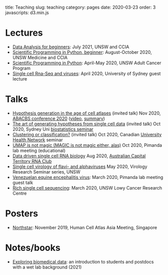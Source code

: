 title: Teaching
slug: teaching
category: pages
date: 2020-03-23
order: 3
javascripts: d3.min.js


# Lectures
- [Data Analysis for beginners](https://cloudstor.aarnet.edu.au/plus/s/NiRRHtC1C33Kzyv): July 2021, UNSW and CCIA
- [Scientific Programming in Python, beginner](https://cloudstor.aarnet.edu.au/plus/s/QkuFmKL1aFTLggj): August-October 2020, UNSW Medicine and CCIA
- [Scientific Programming in Python](https://drive.google.com/drive/folders/1Q7QpTqu6nJCcIQxHZrSMkpOVg1ZHHSLf?usp=sharing): April-May 2020, UNSW Adult Cancer Program
- [Single cell Rna-Seq and viruses](https://docs.google.com/presentation/d/1VY9fHmkmXEJ1f2TQx65qXzOWm5KsuXVwRg7-SLncgYA): April 2020, University of Sydney guest lecture

# Talks
- [Hypothesis generation in the age of cell atlases](https://cloudstor.aarnet.edu.au/plus/s/ypozP93XV82wd7l/download) (invited talk) Nov 2020, [ABACBS conference 2020](https://abacbs2020.abacbs.org/) ([video](https://abacbs2020.abacbs.org/Hypothesis-generation-in-the-age-of-cell-atlases/), [summary](https://cloudstor.aarnet.edu.au/plus/s/OouOQbPkXKnTD5I))
- [The art of generating hypotheses from single cell data](https://cloudstor.aarnet.edu.au/plus/s/dbVcKb6SaDHmzyB/download) (invited talk) Oct 2020, Sydney Uni [biostatistics seminar](https://www.maths.usyd.edu.au/u/SemConf/StatisticalBioinformatics.html)
- [Clustering or classification?](https://cloudstor.aarnet.edu.au/plus/s/saMxHkpT3fLz0BG/download) (invited talk) Oct 2020, Canadian [University Health Network](https://www.uhnresearch.ca/) seminar
- [UMAP is not magic (MAGIC is not magic either, alas)](https://cloudstor.aarnet.edu.au/plus/s/1AvrWLNQacKhUUW/download) Oct 2020, Pimanda lab meeting (educational)
- [Data driven single cell RNA biology](https://cloudstor.aarnet.edu.au/plus/s/CgprWME2GaCIZce/download) Aug 2020, [Australian Capital Territory RNA Club](https://theactrna.club/)
- [Single cell virology of flavi- and alphaviruses](https://docs.google.com/presentation/d/1M5b9hJTUXkgfs6CKbwNiePi0goQ8T7PZYQGy0UcyldM/edit?usp=sharing) May 2020, Virology Research Seminar series, UNSW
- [Venezuelan equine encephalitis virus](https://docs.google.com/presentation/d/1pLEzF1f8SAEG0U6yoc9_ACoik6iLXOfnmkzcQwWmWOY/edit?usp=sharing): March 2020, Pimanda lab meeting guest talk
- [Rich single cell sequencing](https://docs.google.com/presentation/d/1lA3IU7FXRaG6VGdL63ANPtQedE_ioSjCFJBaSEVnLVI): March 2020, UNSW Lowy Cancer Research Centre

# Posters
- [Northstar](https://drive.google.com/file/d/1YH1hFtFajIdiJdnDJ577auEvCgNzFBRr): November 2019, Human Cell Atlas Asia Meeting, Singapore

# Notes/books
- [Exploring biomedical data](https://cloudstor.aarnet.edu.au/plus/s/kNi0zCUUsDJfIow/download): an introduction to students and postdocs with a wet lab background (2021)
